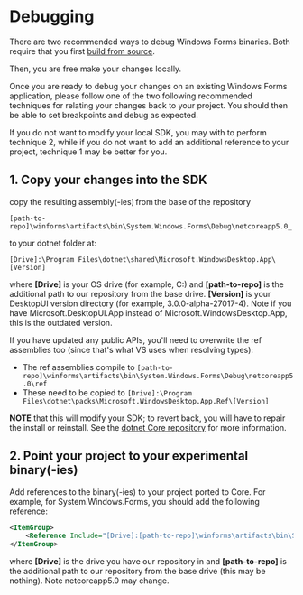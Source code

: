 # Debugging

There are two recommended ways to debug Windows Forms binaries. Both require that you first [build from source][corefx-building].

Then, you are free make your changes locally.

Once you are ready to debug your changes on an existing Windows Forms application, please follow one of the two following recommended techniques for relating your changes back to your project. You should then be able to set breakpoints and debug as expected.

If you do not want to modify your local SDK, you may with to perform technique 2, while if you do not want to add an additional reference to your project, technique 1 may be better for you.

## 1. Copy your changes into the SDK

copy the resulting assembly(-ies) from the base of the repository  

`[path-to-repo]\winforms\artifacts\bin\System.Windows.Forms\Debug\netcoreapp5.0_`

to your dotnet folder at:  

`[Drive]:\Program Files\dotnet\shared\Microsoft.WindowsDesktop.App\[Version]`

where **[Drive]** is your OS drive (for example, C:)  and **[path-to-repo]** is the additional path to our repository from the base drive. **[Version]** is your DesktopUI version directory (for example, 3.0.0-alpha-27017-4). Note if you have Microsoft.DesktopUI.App instead of Microsoft.WindowsDesktop.App, this is the outdated version.

If you have updated any public APIs, you'll need to overwrite the ref assemblies too (since that's what VS uses when resolving types):
- The ref assemblies compile to `[path-to-repo]\winforms\artifacts\bin\System.Windows.Forms\Debug\netcoreapp5.0\ref`
- These need to be copied to `[Drive]:\Program Files\dotnet\packs\Microsoft.WindowsDesktop.App.Ref\[Version]`

**NOTE** that this will modify your SDK; to revert back, you will have to repair the install or reinstall. See the [dotnet Core repository][dotnet-core-repos] for more information.

## 2. Point your project to your experimental binary(-ies)

Add references to the binary(-ies) to your project ported to Core. For example, for System.Windows.Forms, you should add the following reference:

```xml
<ItemGroup>
    <Reference Include="[Drive]:[path-to-repo]\winforms\artifacts\bin\System.Windows.Forms\Debug\netcoreapp5.0\System.Windows.Forms.dll" />
</ItemGroup>
```

where **[Drive]** is the drive you have our repository in and **[path-to-repo]** is the additional path to our repository from the base drive (this may be nothing). Note netcoreapp5.0 may change.

[comment]: <> (URI Links)

[corefx-building]: https://github.com/dotnet/corefx/blob/master/Documentation/building.md
[dotnet-core-repos]: https://github.com/dotnet/core
